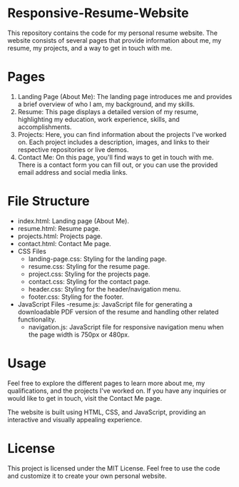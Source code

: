 # Responsive-Resume-Website

This repository contains the code for my personal resume website. The website consists of several pages that provide information about me, my resume, my projects, and a way to get in touch with me.

# Pages
1. Landing Page (About Me): The landing page introduces me and provides a brief overview of who I am, my background, and my skills.
1. Resume: This page displays a detailed version of my resume, highlighting my education, work experience, skills, and accomplishments.
1. Projects: Here, you can find information about the projects I've worked on. Each project includes a description, images, and links to their respective repositories or live demos.
1. Contact Me: On this page, you'll find ways to get in touch with me. There is a contact form you can fill out, or you can use the provided email address and social media links.

# File Structure
* index.html: Landing page (About Me).
* resume.html: Resume page.
* projects.html: Projects page.
* contact.html: Contact Me page.
* CSS Files
  - landing-page.css: Styling for the landing page.
  - resume.css: Styling for the resume page.
  - project.css: Styling for the projects page.
  - contact.css: Styling for the contact page.
  - header.css: Styling for the header/navigation menu.
  - footer.css: Styling for the footer.
* JavaScript Files
  -resume.js: JavaScript file for generating a downloadable PDF version of the resume and handling other related functionality.
  - navigation.js: JavaScript file for responsive navigation menu when the page width is 750px or 480px.

# Usage
Feel free to explore the different pages to learn more about me, my qualifications, and the projects I've worked on. If you have any inquiries or would like to get in touch, visit the Contact Me page.

The website is built using HTML, CSS, and JavaScript, providing an interactive and visually appealing experience.

# License
This project is licensed under the MIT License. Feel free to use the code and customize it to create your own personal website.

